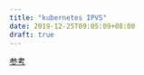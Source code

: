 ```yaml
---
title: "kubernetes IPVS"
date: 2019-12-25T09:05:09+08:00
draft: true
---
```


[参考](https://www.cnblogs.com/liyongjian5179/p/11417794.html)


